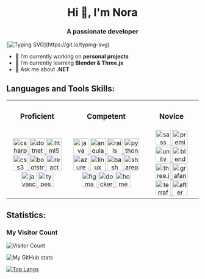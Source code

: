 <h1 align="center">Hi 👋, I'm Nora</h1>
<h3 align="center">A passionate developer</h3>

[![Typing SVG](https://readme-typing-svg.herokuapp.com?color=%236BD600&size=25&lines=Welcome+to+my+profile!)](https://git.io/typing-svg)

- 🔭 I’m currently working on **personal projects**
- 🌱 I’m currently learning **Blender & Three.js**
- 💬 Ask me about **.NET**

<h2 align="left">Languages and Tools Skills:</h2>

<table>
<tr>
<th><h3 align="center">Proficient</h3></th>
<th><h3 align="center">Competent</h3></th>
<th><h3 align="center">Novice</h3></th>
</tr>
<td>

<div align="center">
   <a href="https://docs.microsoft.com/en-us/dotnet/csharp/" target="_blank" rel="noreferrer">
    <img
      src="https://cdn.jsdelivr.net/gh/devicons/devicon@latest/icons/csharp/csharp-original.svg"
      alt="csharp"
      width="40"
      height="40"
    />
  </a>
  <a href="https://dotnet.microsoft.com/" target="_blank" rel="noreferrer">
    <img
      src="https://cdn.jsdelivr.net/gh/devicons/devicon@latest/icons/dotnetcore/dotnetcore-original.svg"
      alt="dotnet core"
      width="40"
      height="40"
    />
  </a>
  <a href="https://www.w3.org/html/" target="_blank" rel="noreferrer">
    <img
      src="https://cdn.jsdelivr.net/gh/devicons/devicon@latest/icons/html5/html5-original-wordmark.svg"
      alt="html5"
      width="40"
      height="40"
    />
  </a>
  <a href="https://www.w3schools.com/css/" target="_blank" rel="noreferrer">
    <img
      src="https://cdn.jsdelivr.net/gh/devicons/devicon@latest/icons/css3/css3-original-wordmark.svg"
      alt="css3"
      width="40"
      height="40"
    />
  </a>
  <a href="https://getbootstrap.com" target="_blank" rel="noreferrer">  
  <img
    src="https://cdn.jsdelivr.net/gh/devicons/devicon@latest/icons/bootstrap/bootstrap-original.svg"
    alt="bootstrap"
    width="40"
    height="40"
  />
  </a>
    <a href="https://react.dev/" target="_blank" rel="noreferrer">
    <img
      src="https://cdn.jsdelivr.net/gh/devicons/devicon@latest/icons/react/react-original.svg"
      alt="react"
      width="40"
      height="40"
    />
  </a>
  <a href="https://developer.mozilla.org/en-US/docs/Web/JavaScript" target="_blank" rel="noreferrer">
    <img
      src="https://cdn.jsdelivr.net/gh/devicons/devicon@latest/icons/javascript/javascript-original.svg"
      alt="javascript"
      width="40"
      height="40"
    />
  </a>
  <a href="https://www.typescriptlang.org/" target="_blank" rel="noreferrer">
    <img
      src="https://cdn.jsdelivr.net/gh/devicons/devicon@latest/icons/typescript/typescript-original.svg"
      alt="typescript"
      width="40"
      height="40"
    />
  </a>
</div>
</td>

<td>
<div align="center"> 
   <a href="https://www.java.com" target="_blank" rel="noreferrer">
    <img
      src="https://cdn.jsdelivr.net/gh/devicons/devicon@latest/icons/java/java-original.svg"
      alt="java"
      width="40"
      height="40"
    />
  </a>
   <a href="https://angular.io" target="_blank" rel="noreferrer">
    <img
      src="https://cdn.jsdelivr.net/gh/devicons/devicon@latest/icons/angular/angular-original.svg"
      alt="angular"
      width="40"
      height="40"
    />
  </a>
  <a href="https://rubyonrails.org" target="_blank" rel="noreferrer">
    <img
      src="https://cdn.jsdelivr.net/gh/devicons/devicon@latest/icons/rails/rails-original-wordmark.svg"
      alt="rails"
      width="40"
      height="40"
    />
  </a>
  <a href="https://www.python.org" target="_blank" rel="noreferrer">
    <img
      src="https://cdn.jsdelivr.net/gh/devicons/devicon@latest/icons/python/python-original.svg"
      alt="python"
      width="40"
      height="40"
    />
  </a>
  <a href="https://azure.microsoft.com/en-in/" target="_blank" rel="noreferrer">
    <img
      src="https://cdn.jsdelivr.net/gh/devicons/devicon@latest/icons/azure/azure-original.svg"
      alt="azure"
      width="40"
      height="40"
    />
  </a>
  <a href="https://www.linux.org/" target="_blank" rel="noreferrer">
    <img
      src="https://cdn.jsdelivr.net/gh/devicons/devicon@latest/icons/linux/linux-original.svg"
      alt="linux"
      width="40"
      height="40"
    />
  </a>
  <a href="https://www.gnu.org/software/bash/" target="_blank" rel="noreferrer">
  <img
    src="https://upload.wikimedia.org/wikipedia/commons/4/4b/Bash_Logo_Colored.svg"
    alt="bash"
    width="40"
    height="40"
  />
  </a>
   <a href="https://learn.microsoft.com/en-us/sharepoint/dev/spfx/sharepoint-framework-overview" target="_blank" rel="noreferrer">
  <img
    src="https://upload.wikimedia.org/wikipedia/commons/e/e1/Microsoft_Office_SharePoint_%282019%E2%80%93present%29.svg"
    alt="sharepoint"
    width="40"
    height="40"
  />
  </a>
    <a href="https://www.figma.com/" target="_blank" rel="noreferrer">
    <img
      src="https://cdn.jsdelivr.net/gh/devicons/devicon@latest/icons/figma/figma-original.svg"
      alt="figma"
      width="40"
      height="40"
    />
  </a>
    <a href="https://www.docker.com/" target="_blank" rel="noreferrer">
    <img
      src="https://cdn.jsdelivr.net/gh/devicons/devicon@latest/icons/docker/docker-original.svg"
      alt="docker"
      width="40"
      height="40"
    />
  </a>
   <a href="https://www.home-assistant.io/" target="_blank" rel="noreferrer">
    <img
      src="https://upload.wikimedia.org/wikipedia/en/thumb/4/49/Home_Assistant_logo_%282023%29.svg/1024px-Home_Assistant_logo_%282023%29.svg.png"
      alt="home assistant"
      width="40"
      height="40"
    />
  </a>
</div>
</td>

<td>

<div align="center"> 
  <a href="https://sass-lang.com" target="_blank" rel="noreferrer">
    <img
      src="https://cdn.jsdelivr.net/gh/devicons/devicon@latest/icons/sass/sass-original.svg"
      alt="sass"
      width="40"
      height="40"
    />
  </a> 
  <a href="https://www.adobe.com/products/premiere.html" target="_blank" rel="noreferrer">
    <img
        src="https://cdn.jsdelivr.net/gh/devicons/devicon@latest/icons/premierepro/premierepro-original.svg"
        alt="premiere"
        width="40"
        height="40"
    />
  </a>
  <a href="https://unity.com" target="_blank" rel="noreferrer">
    <img
      src="https://cdn.jsdelivr.net/gh/devicons/devicon@latest/icons/unity/unity-original.svg"
      alt="unity"
      width="40"
      height="40"
    />
  </a>
  <a href="https://www.blender.org" target="_blank" rel="noreferrer">
    <img
      src="https://cdn.jsdelivr.net/gh/devicons/devicon@latest/icons/blender/blender-original.svg"
      alt="blender"
      width="40"
      height="40"
    />
  </a>
  <a href="https://threejs.org" target="_blank" rel="noreferrer">
    <img
      src="https://cdn.jsdelivr.net/gh/devicons/devicon@latest/icons/threejs/threejs-original.svg"
      alt="three.js"
      width="40"
      height="40"
    />
  </a>
  <a href="https://grafana.com/" target="_blank" rel="noreferrer">
  <img
    src="https://cdn.jsdelivr.net/gh/devicons/devicon@latest/icons/grafana/grafana-original.svg"
    alt="grafana"
    width="40"
    height="40"
    />  
  </a>
  <a href="https://www.terraform.io/" target="_blank" rel="noreferrer">
  <img
    src="https://cdn.jsdelivr.net/gh/devicons/devicon@latest/icons/terraform/terraform-original.svg"
    alt="terraform"
    width="40"
    height="40"
    />  
  </a>
   <a href="https://www.adobe.com/products/aftereffects.html" target="_blank" rel="noreferrer">
  <img
    src="https://cdn.jsdelivr.net/gh/devicons/devicon@latest/icons/aftereffects/aftereffects-original.svg"
    alt="after effects"
    width="40"
    height="40"
    />
  </a>
</div>
</td>

</table>

<h2 align="left">Statistics:</h2>

<h3 align="left">My Visitor Count</h3>

![Visitor Count](https://profile-counter.glitch.me/{Hiekkan}/count.svg)

![My GitHub stats](https://github-readme-stats.vercel.app/api?username=Hiekkan&theme=chartreuse-dark&show_icons=true&count_private=true)

[![Top Langs](https://github-readme-stats.vercel.app/api/top-langs/?username=Hiekkan&theme=chartreuse-dark&layout=compact&count_private=)](https://github.com/anuraghazra/github-readme-stats)
